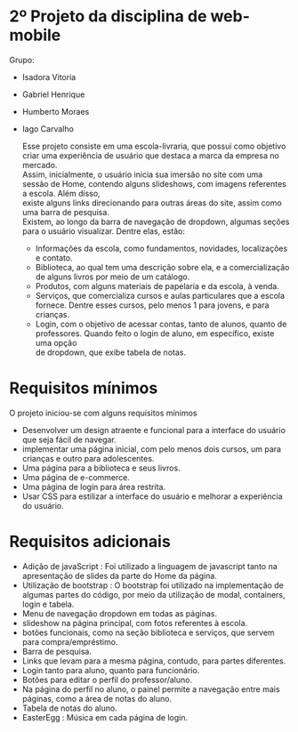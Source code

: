 # 2º Projeto da disciplina de web-mobile

Grupo: 
- Isadora Vitoria <br/>
- Gabriel Henrique <br/>
- Humberto Moraes <br/>
- Iago Carvalho <br/>
       
  Esse projeto consiste em uma escola-livraria, que possui como objetivo criar uma experiência de usuário que destaca a marca da empresa no mercado.<br/>
Assim, inicialmente, o usuário inicia sua imersão no site com uma sessão de Home, contendo alguns slideshows, com imagens referentes a escola. Além disso,<br/>
existe alguns links direcionando para outras áreas do site, assim como uma barra de pesquisa.<br/>
  Existem, ao longo da barra de navegação de dropdown, algumas seções para o usuário visualizar. Dentre elas, estão:
  - Informações da escola, como fundamentos, novidades, localizações e contato.<br/>
  - Biblioteca, ao qual tem uma descrição sobre ela, e a comercialização de alguns livros por meio de um catálogo.<br/>
  - Produtos, com alguns materiais de papelaria e da escola, à venda.<br/>
  - Serviços, que comercializa cursos e aulas particulares que a escola fornece. Dentre esses cursos, pelo menos 1 para jovens, e para crianças.<br/>
  - Login, com o objetivo de acessar contas, tanto de alunos, quanto de professores. Quando feito o login de aluno, em específico, existe uma opção<br/>
  de dropdown, que exibe tabela de notas.
# Requisitos mínimos

O projeto iniciou-se com alguns requisitos mínimos  

- Desenvolver um design atraente e funcional para a interface do usuário que seja fácil de navegar.
- implementar uma página inicial, com pelo menos dois cursos, um para crianças e outro para adolescentes.
- Uma página para a biblioteca e seus livros.
- Uma página de e-commerce.
- Uma página de login para área restrita. 
- Usar CSS para estilizar a interface do usuário e melhorar a experiência do usuário.

# Requisitos adicionais 
- Adição de javaScript : Foi utilizado a linguagem de javascript tanto na apresentação de slides da parte do Home da página.
- Utilização de bootstrap :  O bootstrap foi utilizado na implementação de algumas partes do código, por meio da utilização de modal, containers, login e tabela.
- Menu de navegação dropdown em todas as páginas. 
- slideshow na página principal, com fotos referentes à escola.
- botões funcionais, como na seção biblioteca e serviços, que servem para compra/empréstimo. 
- Barra de pesquisa.
- Links que levam para a mesma página, contudo, para partes diferentes.
- Login tanto para aluno, quanto para funcionário.
- Botões para editar o perfil do professor/aluno.
- Na página do perfil no aluno, o painel permite a navegação entre mais páginas, como a área de notas do aluno.
- Tabela de notas do aluno.   
- <bord>EasterEgg</bord> : Música em cada página de login.




